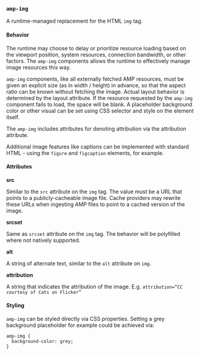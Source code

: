 ### <a name="amp-img"></a> `amp-img`

A runtime-managed replacement for the HTML `img` tag.

#### Behavior

The runtime may choose to delay or prioritize resource loading based on the viewport position, system resources, connection bandwidth, or other factors. The `amp-img` components allows the runtime to effectively manage image resources this way.

`amp-img` components, like all externally fetched AMP resources, must be given an
explicit size (as in width / height) in advance, so that the aspect ratio can be known without fetching the image. Actual layout behavior is determined by the layout attribute. If the resource requested by the `amp-img` component fails to load, the space will be blank. A placeholder background color or other visual can be set using CSS selector and style on the element itself.

The `amp-img` includes attributes for denoting attribution via the attribution attribute.

Additional image features like captions can be implemented with standard HTML - using the `figure` and `figcaption` elements, for example.

#### Attributes

**src**

Similar to the `src` attribute on the `img` tag. The value must be a URL that
points to a publicly-cacheable image file. Cache providers may rewrite these
URLs when ingesting AMP files to point to a cached version of the image.

**srcset**

Same as `srcset` attribute on the `img` tag. The behavior will be polyfilled where not natively supported.

**alt**

A string of alternate text, similar to the `alt` attribute on `img`.

**attribution**

A string that indicates the attribution of the image. E.g. `attribution=“CC courtesy of Cats on Flicker”`


#### Styling

`amp-img` can be styled directly via CSS properties. Setting a grey background
placeholder for example could be achieved via:

    amp-img {
      background-color: grey;
    }
